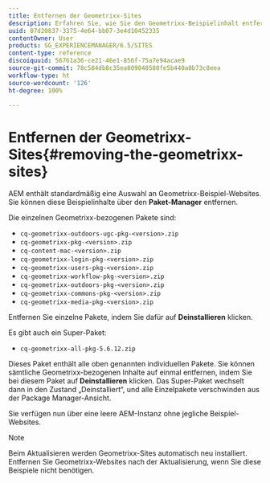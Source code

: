 ```yaml
---
title: Entfernen der Geometrixx-Sites
description: Erfahren Sie, wie Sie den Geometrixx-Beispielinhalt entfernen.
uuid: 07d20837-3375-4e64-bb07-3e4d10452335
contentOwner: User
products: SG_EXPERIENCEMANAGER/6.5/SITES
content-type: reference
discoiquuid: 56761a36-ce21-46e1-856f-75a7e94acae9
source-git-commit: 78c584db8c35ea809048580fe5b440a0b73c8eea
workflow-type: ht
source-wordcount: '126'
ht-degree: 100%

---
```



# Entfernen der Geometrixx-Sites{#removing-the-geometrixx-sites}

AEM enthält standardmäßig eine Auswahl an Geometrixx-Beispiel-Websites. Sie können diese Beispielinhalte über den **Paket-Manager** entfernen.

Die einzelnen Geometrixx-bezogenen Pakete sind:

* `cq-geometrixx-outdoors-ugc-pkg-<version>.zip`
* `cq-geometrixx-pkg-<version>.zip`
* `cq-content-mac-<version>.zip`
* `cq-geometrixx-login-pkg-<version>.zip`
* `cq-geometrixx-users-pkg-<version>.zip`
* `cq-geometrixx-workflow-pkg-<version>.zip`
* `cq-geometrixx-outdoors-pkg-<version>.zip`
* `cq-geometrixx-commons-pkg-<version>.zip`
* `cq-geometrixx-media-pkg-<version>.zip`

Entfernen Sie einzelne Pakete, indem Sie dafür auf **Deinstallieren** klicken.

Es gibt auch ein Super-Paket:

* `cq-geometrixx-all-pkg-5.6.12.zip`

Dieses Paket enthält alle oben genannten individuellen Pakete. Sie können sämtliche Geometrixx-bezogenen Inhalte auf einmal entfernen, indem Sie bei diesem Paket auf **Deinstallieren** klicken. Das Super-Paket wechselt dann in den Zustand „Deinstalliert“, und alle Einzelpakete verschwinden aus der Package Manager-Ansicht.

Sie verfügen nun über eine leere AEM-Instanz ohne jegliche Beispiel-Websites.

>[!NOTE]
>
>Beim Aktualisieren werden Geometrixx-Sites automatisch neu installiert. Entfernen Sie Geometrixx-Websites nach der Aktualisierung, wenn Sie diese Beispiele nicht benötigen.

